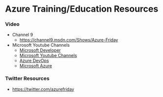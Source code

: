 
Azure Training/Education Resources
====

### Video
* Channel 9
  * https://channel9.msdn.com/Shows/Azure-Friday
* Microsoft Youtube Channels
  * [Microsoft Developer](https://www.youtube.com/channel/UCsMica-v34Irf9KVTh6xx-g/featured)
  * [Microsoft Youtube Channels](https://www.youtube.com/channel/UCsMica-v34Irf9KVTh6xx-g/channels)
  * [Azure DevOps](https://www.youtube.com/channel/UC-ikyViYMM69joIAv7dlMsA)
  * [Microsoft Azure](https://www.youtube.com/channel/UC0m-80FnNY2Qb7obvTL_2fA)


### Twitter Resources
* https://twitter.com/azurefriday


 
